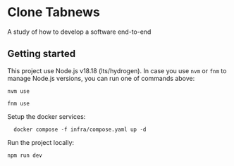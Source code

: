 # Clone Tabnews

A study of how to develop a software end-to-end

## Getting started

This project use Node.js v18.18 (lts/hydrogen). In case you use `nvm` or `fnm` to manage Node.js versions, you can run one of commands above:

```shell
nvm use
```

```shell
fnm use
```

Setup the docker services:

```shell
  docker compose -f infra/compose.yaml up -d
```

Run the project locally:

```shell
npm run dev
```
